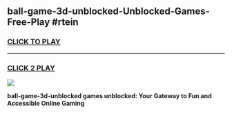 
## ball-game-3d-unblocked-Unblocked-Games-Free-Play #rtein
<h3>
<a href="https://us.freeplayer.one?title=ball-game-3d-unblocked&ref=9M">CLICK TO PLAY</a></h3>
<hr>

<h3>
<a href="https://us.freeplayer.one?title=ball-game-3d-unblocked&ref=9M">CLICK 2 PLAY</a>
  
</h3>

<a href="https://us.freeplayer.one?title=ball-game-3d-unblocked&ref=9M"><img src="https://clearcache.store/games.png"></a>


**ball-game-3d-unblocked games unblocked: Your Gateway to Fun and Accessible Online Gaming**
